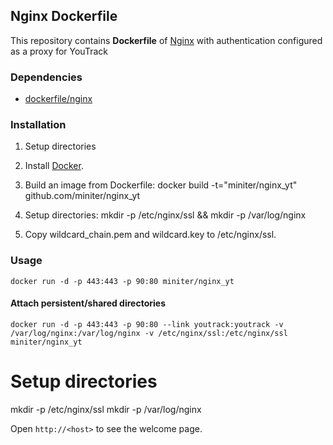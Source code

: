 ## Nginx Dockerfile


This repository contains **Dockerfile** of [Nginx](http://nginx.org/) with authentication
configured as a proxy for YouTrack


### Dependencies

* [dockerfile/nginx](http://dockerfile.github.io/#/nginx)


### Installation

1. Setup directories

2. Install [Docker](https://www.docker.io/).

3. Build an image from Dockerfile:
  docker build -t="miniter/nginx_yt" github.com/miniter/nginx_yt
4. Setup directories:
  mkdir -p /etc/nginx/ssl && mkdir -p /var/log/nginx
5. Copy wildcard_chain.pem and wildcard.key to /etc/nginx/ssl.  

### Usage

    docker run -d -p 443:443 -p 90:80 miniter/nginx_yt

#### Attach persistent/shared directories

    docker run -d -p 443:443 -p 90:80 --link youtrack:youtrack -v /var/log/nginx:/var/log/nginx -v /etc/nginx/ssl:/etc/nginx/ssl miniter/nginx_yt

# Setup directories
   mkdir -p /etc/nginx/ssl
   mkdir -p /var/log/nginx

Open `http://<host>` to see the welcome page.

